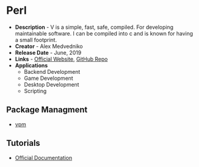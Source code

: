 # Perl
- **Description** - V is a simple, fast, safe, compiled. For developing maintainable software. I can be compiled into c and is known for having a small footprint.
- **Creator** - Alex Medvedniko
- **Release Date** - June, 2019
- **Links** - [Official Website](https://vlang.io/), [GitHub Repo](https://github.com/vlang/v)
- **Applications**
  * Backend Development
  * Game Development
  * Desktop Development
  * Scripting
  
## Package Managment
* [vpm](https://vpm.vlang.io/)

## Tutorials
* [Official Documentation](https://github.com/vlang/v/blob/master/doc/docs.md)